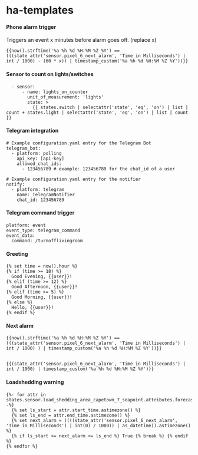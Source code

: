 # ha-templates

#### Phone alarm trigger
Triggers an event x minutes before alarm goes off. (replace x)

```{{now().strftime('%a %h %d %H:%M %Z %Y') == (((state_attr('sensor.pixel_6_next_alarm', 'Time in Milliseconds') | int / 1000) - (60 * x)) | timestamp_custom('%a %h %d %H:%M %Z %Y'))}}```

#### Sensor to count on lights/switches

```template:
  - sensor:
      - name: lights_on_counter
        unit_of_measurement: 'lights'
        state: >
          {{ states.switch | selectattr('state', 'eq', 'on') | list | count + states.light | selectattr('state', 'eq', 'on') | list | count }}
```

#### Telegram integration

```
# Example configuration.yaml entry for the Telegram Bot
telegram_bot:
  - platform: polling
    api_key: [api-key]
    allowed_chat_ids:
      - 123456789 # example: 123456789 for the chat_id of a user

# Example configuration.yaml entry for the notifier
notify:
  - platform: telegram
    name: TelegramNotifier
    chat_id: 123456789
```

#### Telegram command trigger

```
platform: event
event_type: telegram_command
event_data:
  command: /turnofflivingroom
```

#### Greeting

```
{% set time = now().hour %}
{% if (time >= 18) %}
  Good Evening, {{user}}!
{% elif (time >= 12) %}
  Good Afternoon, {{user}}!
{% elif (time >= 5) %}
  Good Morning, {{user}}!
{% else %}
  Hello, {{user}}!
{% endif %}
```

#### Next alarm

```
{{now().strftime('%a %h %d %H:%M %Z %Y') == (((state_attr('sensor.pixel_6_next_alarm', 'Time in Milliseconds') | int / 1000) ) | timestamp_custom('%a %h %d %H:%M %Z %Y'))}}


{{(state_attr('sensor.pixel_6_next_alarm', 'Time in Milliseconds') | int / 1000) | timestamp_custom('%a %h %d %H:%M %Z %Y')}}
```

#### Loadshedding warning

```
{%- for attr in states.sensor.load_shedding_area_capetown_7_seapoint.attributes.forecast -%}
  {% set ls_start = attr.start_time.astimezone() %}
  {% set ls_end = attr.end_time.astimezone() %}
  {% set next_alarm = ((((state_attr('sensor.pixel_6_next_alarm', 'Time in Milliseconds') | int(0) / 1000)) | as_datetime)).astimezone() %}
  {% if ls_start <= next_alarm <= ls_end %} True {% break %} {% endif %}
{% endfor %}
```
